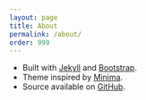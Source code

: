 ```yaml
---
layout: page
title: About
permalink: /about/
order: 999
---
```


* Built with [Jekyll](https://jekyllrb.com) and [Bootstrap](https://getbootstrap.com).
* Theme inspired by [Minima](https://github.com/jekyll/minima).
* Source available on [GitHub](https://github.com/n7st/netsplit.uk).

